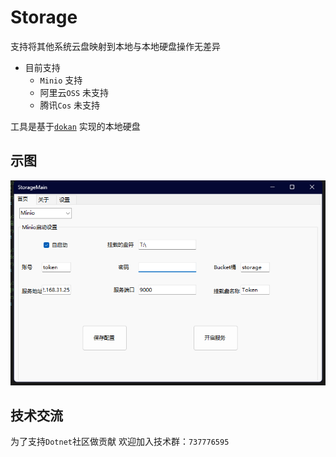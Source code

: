 # Storage

支持将其他系统云盘映射到本地与本地硬盘操作无差异

- 目前支持
  - `Minio` 支持
  - 阿里云`OSS` 未支持
  - 腾讯`Cos` 未支持

工具是基于[`dokan`](https://github.com/dokan-dev/dokan-dotnet) 实现的本地硬盘

## 示图

![img](img/1.png)


## 技术交流

为了支持`Dotnet`社区做贡献
欢迎加入技术群：`737776595`